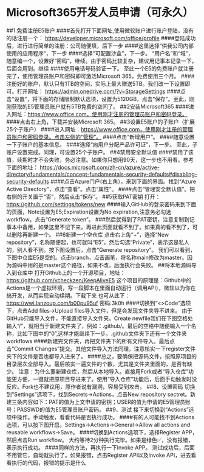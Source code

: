 # Microsoft365开发人员申请（可永久）
##1.免费注册E5账户
   ####首先打开下面网址,使用微软账户进行账户登陆，没有的话注册一个：
https://developer.microsoft.com/office/profile
    ####登陆成功后，进行进行简单的注册：公司随便填，后下一步
    ####这里选择“供我公司内部使用的应用程序“，下一步
    ####选择“可配置沙盒”，下一步。
“用户名”和“域“，随意编一个，设置好“密码”，继续。由于密码比较复杂，建议用记事本记录一下，后面会用到。继续
    ####使用电话号码验证一下。
至此一个E5的免费账户就注册完了，使用管理员账户和密码即可激活Microsoft 365，免费使用三个月。
####注册好的账户，默认只有1TB的空间，实际上最大赠送5TB。我们改一下设置即可。打开网址：
https://admin.onedrive.com/?v=StorageSettings
####点击“设置”，将下面的存储限制默认选项，设置为5120GB，点击“保存”。至此，刚刚获取的E5管理员账户就有5TB免费的空间了。
##2安装Microsoft365
####进入网址：https://www.office.com，使用刚才注册的管理员账户和密码登录。
####点击右上角，下载并安装Microsoft 365。
##3设置E5账户的子账户（扩展25个子账户）
####进入网址：https://www.office.com，使用刚才注册的管理员账户和密码登录。点击左侧的“管理”。
####点击“新增用户”。
####随意设置一下子账户的基本信息。
####选择“向用户分配产品许可证”，下一步。
至此，子账户设置完成。同理，可设置25个子账户。
##4禁用安全默认值
####禁用了该值，续期时才不会失败，务必注意。如果你只想用90天，这一步也不用看。参考下面的地址：
https://docs.microsoft.com/zh-cn/azure/active-directory/fundamentals/concept-fundamentals-security-defaults#disabling-security-defaults
####点击Azure门户(右上角），来到下面的界面。找到“Azure Active Directory”，点击“查看”。点击“属性”。
####点击“管理安全默认值”。把右侧的开关置于“否”，然后点击“保存”。
##5获取PAT密钥
打开：https://github.com/settings/tokens/new
####输入GitHub的登录密码来到下面的页面，Note设置为E5;Expiration设置为No expiration,注意务必勾选workflow。点击“Generate token”。
###然后就得到了PAT密钥，注意复制到记事本中备用，如果这里不记下来，再进此页面就看不到了。如果真的看不到了，可以删除再新建一个。
##6新建一个空仓库
点击右上角“+”，选择“New repository”，名称随便起，也可就叫“E5”。然后勾选“Private”，表示这是私人的，别人看不到。按下图设置后，点击“Generate repository”。
我们可以看到，下图中仓库E5是空的。点击branch，点击画笔，将名称main修改为master。因为源码中用的是master这个路径，如果不改，后面执行会失败。
##将本地源码导入到仓库中
打开Github上的一个开源项目，地址：
https://github.com/vcheckzen/KeepAliveE5
这个项目的原理是：Github中的Actions是一个虚拟环境，写一段脚本在里面自动运行（调用API），微软以为你在搞开发，从而实现自动续期。下载下来
也可从此下：https://wwi.lanzoup.com/b00pu95uf 密码:3k0h
####切换到“<>Code”选项下，点击Add files→Upload files导入文件，但是会发现文件夹导不进来。
由于GitHub只能导入文件，不能直接导入文件夹。Create newfile我们在下图空格处输入“/”，就相当于新建文件夹了，例如：.github/。最后的空格中随便输入一个名称，比如下图中的“0”,这样才能继续下一步。.github文件夹下还有一个文件夹workflows
####新建完文件夹，再把文件夹下的所有文件导入。最后点击“Commit Changes”提交。其他文件导入方法同理，注意核实一下register文件夹下的文件是否也都导入进来了。
####总之，要确保把源码文件，按照原项目的目录层次全部导入。最后核实一遍文件的个数，尤其是文件夹里面的，是否有缺少。
注意：为什么要新建仓库，然后从本地导入。直接用Fork或者“导入仓库”功能更方便，一键就把原项目导进来了。使用“导入仓库”功能后，后面手动触发时没反应。Fork也不建议用，原作者说有漏洞，容易受到攻击。
##8、设置密码
切换到“Settings”选项下，找到Secrets→Actions，点击New repository sectret。新建三条内容如下：PAT的值为上文申请的密钥；USER的值为申请的E5管理员账号；PASSWD的值为E5管理员账户密码。
##9、测试
接下来切换到“Actions”选项中操作。手动触发，看看代码是否执行成功。
####有的人可能找不到Actions选项，可以按下图开启。Settings→Actions→General→Allow all actions and reusable workflows→Save。
####切换到Actions选项下，选择Register APP，然后点击Run workflow。
大约等待2分钟执行完毕。如果是绿色✅，没有报错，表示执行成功。
####同样的方法，再执行一下Invoke APP。
测试成功后，后面不用管它，自动就执行了。如果报错，点击Register API以及Invoke API，进去看看执行的代码，报错的提示是什么
